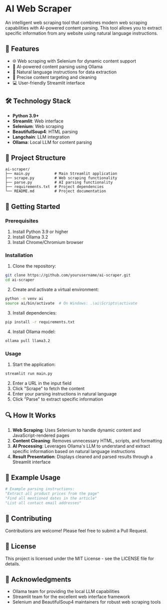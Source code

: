 # AI Web Scraper

An intelligent web scraping tool that combines modern web scraping capabilities with AI-powered content parsing. This tool allows you to extract specific information from any website using natural language instructions.

## 🌟 Features

- 🌐 Web scraping with Selenium for dynamic content support
- 🤖 AI-powered content parsing using Ollama
- 📝 Natural language instructions for data extraction
- 🎯 Precise content targeting and cleaning
- 💻 User-friendly Streamlit interface

## 🛠️ Technology Stack

- **Python 3.9+**
- **Streamlit**: Web interface
- **Selenium**: Web scraping
- **BeautifulSoup4**: HTML parsing
- **Langchain**: LLM integration
- **Ollama**: Local LLM for content parsing

## 📁 Project Structure

```
ai-scraper/
├── main.py           # Main Streamlit application
├── scrape.py         # Web scraping functionality
├── parse.py          # AI parsing functionality
├── requirements.txt  # Project dependencies
└── README.md         # Project documentation
```

## 🚀 Getting Started

### Prerequisites

1. Install Python 3.9 or higher
2. Install Ollama 3.2
3. Install Chrome/Chromium browser

### Installation

1. Clone the repository:
```bash
git clone https://github.com/yourusername/ai-scraper.git
cd ai-scraper
```

2. Create and activate a virtual environment:
```bash
python -m venv ai
source ai/bin/activate  # On Windows: .\ai\Scripts\activate
```

3. Install dependencies:
```bash
pip install -r requirements.txt
```

4. Install Ollama model:
```bash
ollama pull llama3.2
```

### Usage

1. Start the application:
```bash
streamlit run main.py
```

2. Enter a URL in the input field
3. Click "Scrape" to fetch the content
4. Enter your parsing instructions in natural language
5. Click "Parse" to extract specific information

## 🔍 How It Works

1. **Web Scraping**: Uses Selenium to handle dynamic content and JavaScript-rendered pages
2. **Content Cleaning**: Removes unnecessary HTML, scripts, and formatting
3. **AI Processing**: Leverages Ollama's LLM to understand and extract specific information based on natural language instructions
4. **Result Presentation**: Displays cleaned and parsed results through a Streamlit interface

## 📝 Example Usage

```python
# Example parsing instructions:
"Extract all product prices from the page"
"Find all mentioned dates in the article"
"List all contact email addresses"
```

## 🤝 Contributing

Contributions are welcome! Please feel free to submit a Pull Request.

## 📄 License

This project is licensed under the MIT License - see the LICENSE file for details.

## 🙏 Acknowledgments

- Ollama team for providing the local LLM capabilities
- Streamlit team for the excellent web interface framework
- Selenium and BeautifulSoup4 maintainers for robust web scraping tools
